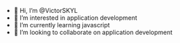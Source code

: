 - 👋 Hi, I’m @VictorSKYL
- 👀 I’m interested in application development
- 🌱 I’m currently learning javascript
- 💞️ I’m looking to collaborate on application development
  

<!---
VictorSKYL/VictorSKYL is a ✨ special ✨ repository because its `README.md` (this file) appears on your GitHub profile.
You can click the Preview link to take a look at your changes.
--->
